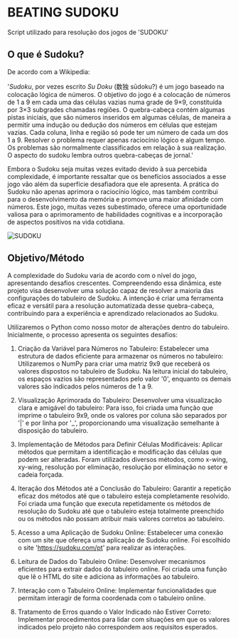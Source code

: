 # BEATING SUDOKU
Script utilizado para resolução dos jogos de 'SUDOKU'
## O que é Sudoku?
De acordo com a Wikipedia:

'*Sudoku*, por vezes escrito *Su Doku* (数独 sūdoku?) é um jogo baseado na colocação lógica de números. O objetivo do jogo é a colocação de números de 1 a 9 em cada uma das células vazias numa grade de 9×9, constituída por 3×3 subgrades chamadas regiões. O quebra-cabeça contém algumas pistas iniciais, que são números inseridos em algumas células, de maneira a permitir uma indução ou dedução dos números em células que estejam vazias. Cada coluna, linha e região só pode ter um número de cada um dos 1 a 9. Resolver o problema requer apenas raciocínio lógico e algum tempo. Os problemas são normalmente classificados em relação à sua realização. O aspecto do sudoku lembra outros quebra-cabeças de jornal.'

Embora o Sudoku seja muitas vezes evitado devido à sua percebida complexidade, é importante ressaltar que os benefícios associados a esse jogo vão além da superfície desafiadora que ele apresenta. A prática do Sudoku não apenas aprimora o raciocínio lógico, mas também contribui para o desenvolvimento da memória e promove uma maior afinidade com números. Este jogo, muitas vezes subestimado, oferece uma oportunidade valiosa para o aprimoramento de habilidades cognitivas e a incorporação de aspectos positivos na vida cotidiana.




![SUDOKU](https://github.com/Karasam0506/BEATING_SUDOKU/assets/138382119/5df8e2ad-7c39-45a3-9b1f-2e69b2065a32)




## Objetivo/Método
A complexidade do Sudoku varia de acordo com o nível do jogo, apresentando desafios crescentes. Compreendendo essa dinâmica, este projeto visa desenvolver uma solução capaz de resolver a maioria das configurações do tabuleiro de Sudoku. A intenção é criar uma ferramenta eficaz e versátil para a resolução automatizada desse quebra-cabeça, contribuindo para a experiência e aprendizado relacionados ao Sudoku.

Utilizaremos o Python como nosso motor de alterações dentro do tabuleiro. Inicialmente, o processo apresenta os seguintes desafios:

1. Criação da Variável para Números no Tabuleiro: Estabelecer uma estrutura de dados eficiente para armazenar os números no tabuleiro: Utilizaremos o NumPy para criar uma matriz 9x9 que receberá os valores dispostos no tabuleiro de Sudoku. Na leitura inicial do tabuleiro, os espaços vazios são representados pelo valor '0', enquanto os demais valores são indicados pelos números de 1 a 9.

2. Visualização Aprimorada do Tabuleiro: Desenvolver uma visualização clara e amigável do tabuleiro: Para isso, foi criada uma função que imprime o tabuleiro 9x9, onde os valores por coluna são separados por '|' e por linha por '_', proporcionando uma visualização semelhante à disposição do tabuleiro.

3. Implementação de Métodos para Definir Células Modificáveis: Aplicar métodos que permitam a identificação e modificação das células que podem ser alteradas. Foram utilizados diversos métodos, como x-wing, xy-wing, resolução por eliminação, resolução por eliminação no setor e cadeia forçada.

4. Iteração dos Métodos até a Conclusão do Tabuleiro: Garantir a repetição eficaz dos métodos até que o tabuleiro esteja completamente resolvido. Foi criada uma função que executa repetidamente os métodos de resolução do Sudoku até que o tabuleiro esteja totalmente preenchido ou os métodos não possam atribuir mais valores corretos ao tabuleiro.

5. Acesso a uma Aplicação de Sudoku Online: Estabelecer uma conexão com um site que ofereça uma aplicação de Sudoku online. Foi escolhido o site 'https://sudoku.com/pt' para realizar as interações.

6. Leitura de Dados do Tabuleiro Online: Desenvolver mecanismos eficientes para extrair dados do tabuleiro online. Foi criada uma função que lê o HTML do site e adiciona as informações ao tabuleiro.

7. Interação com o Tabuleiro Online: Implementar funcionalidades que permitam interagir de forma coordenada com o tabuleiro online.

8. Tratamento de Erros quando o Valor Indicado não Estiver Correto: Implementar procedimentos para lidar com situações em que os valores indicados pelo projeto não correspondem aos requisitos esperados.
